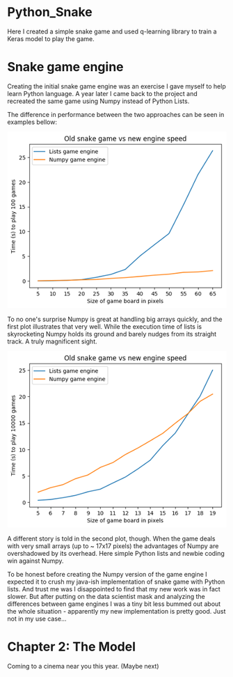# Python_Snake
Here I created a simple snake game and used q-learning library to train a Keras model to play the game.

# Snake game engine

Creating the initial snake game engine was an exercise I gave myself to help learn Python language.
A year later I came back to the project and recreated the same game using Numpy instead of Python Lists.

The difference in performance between the two approaches can be seen in examples bellow: 


![](images/high_pixel_count.png?raw=true)

To no one's surprise Numpy is great at handling big arrays quickly, and the first plot illustrates that very well.
While the execution time of lists is skyrocketing Numpy holds its ground and barely nudges from its straight track. A truly magnificent sight. 

![](images/low_pixel_count.png?raw=true)

A different story is told in the second plot, though. When the game deals with very small arrays (up to ~ 17x17 pixels) 
the advantages of Numpy are overshadowed by its overhead. Here simple Python lists and newbie coding win against Numpy. 


To be honest before creating the Numpy version of the game engine I expected it to crush my java-ish implementation of 
snake game with Python lists. And trust me was I disappointed to find that my new work was in fact slower. But after 
putting on the data scientist mask and analyzing the differences between game engines I was a tiny bit less bummed out 
about the whole situation - apparently my new implementation is pretty good. Just not in my use case...

# Chapter 2: The Model

Coming to a cinema near you this year. (Maybe next)